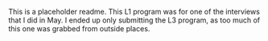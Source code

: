 This is a placeholder readme. This L1 program was for one of the interviews that I did in May. I ended up only submitting the L3 program, as too much of this one was grabbed from outside places.
